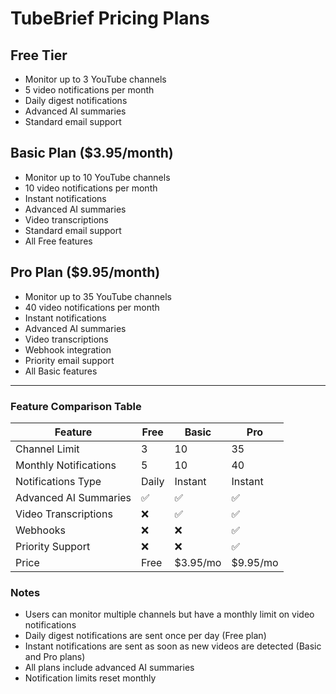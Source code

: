 # TubeBrief Pricing Plans

## Free Tier

- Monitor up to 3 YouTube channels
- 5 video notifications per month
- Daily digest notifications
- Advanced AI summaries
- Standard email support

## Basic Plan ($3.95/month)

- Monitor up to 10 YouTube channels
- 10 video notifications per month
- Instant notifications
- Advanced AI summaries
- Video transcriptions
- Standard email support
- All Free features

## Pro Plan ($9.95/month)

- Monitor up to 35 YouTube channels
- 40 video notifications per month
- Instant notifications
- Advanced AI summaries
- Video transcriptions
- Webhook integration
- Priority email support
- All Basic features

---

### Feature Comparison Table

| Feature               | Free  | Basic    | Pro      |
| --------------------- | ----- | -------- | -------- |
| Channel Limit         | 3     | 10       | 35       |
| Monthly Notifications | 5     | 10       | 40       |
| Notifications Type    | Daily | Instant  | Instant  |
| Advanced AI Summaries | ✅    | ✅       | ✅       |
| Video Transcriptions  | ❌    | ✅       | ✅       |
| Webhooks              | ❌    | ❌       | ✅       |
| Priority Support      | ❌    | ❌       | ✅       |
| Price                 | Free  | $3.95/mo | $9.95/mo |

### Notes

- Users can monitor multiple channels but have a monthly limit on video notifications
- Daily digest notifications are sent once per day (Free plan)
- Instant notifications are sent as soon as new videos are detected (Basic and Pro plans)
- All plans include advanced AI summaries
- Notification limits reset monthly
